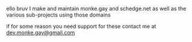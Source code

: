 ello bruv I make and maintain monke.gay and schedge.net as well as the various sub-projects using those domains

if for some reason you need support for these contact me at dev.monke.gay@gmail.com
